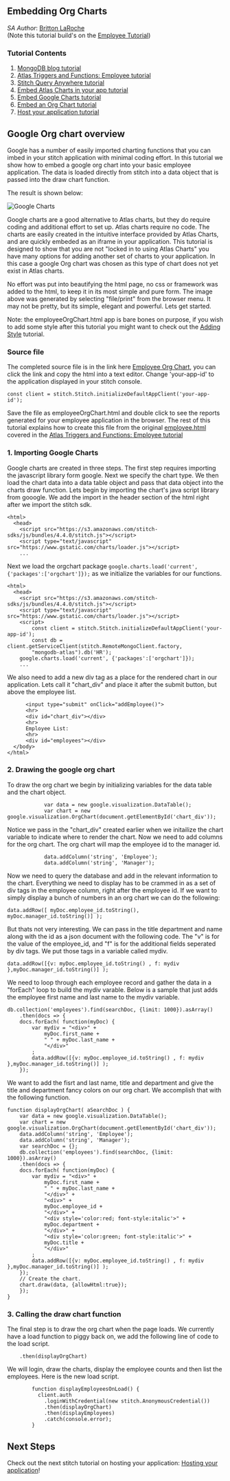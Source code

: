 ## Embedding Org Charts
_SA Author_: [Britton LaRoche](mailto:britton.laroche@mongodb.com)   
(Note this tutorial build's on the [Employee Tutorial](../employee))

### Tutorial Contents 
1. [MongoDB blog tutorial](https://docs.mongodb.com/stitch/tutorials/blog-overview/)
2. [Atlas Triggers and Functions: Employee tutorial](https://github.com/brittonlaroche/MongoDB-Demos/edit/master/Stitch/employee/)
3. [Stitch Query Anywhere tutorial](https://github.com/brittonlaroche/MongoDB-Demos/edit/master/Stitch/rest)
4. [Embed Atlas Charts in your app tutorial](https://github.com/brittonlaroche/MongoDB-Demos/edit/master/Stitch/charts)
5. [Embed Google Charts tutorial](https://github.com/brittonlaroche/MongoDB-Demos/edit/master/Stitch/charts-google) 
6. [Embed an Org Chart tutorial](https://github.com/brittonlaroche/MongoDB-Demos/edit/master/Stitch/charts-org) 
7. [Host your application tutorial](https://github.com/brittonlaroche/MongoDB-Demos/edit/master/Stitch/hosting) 

## Google Org chart overview
Google has a number of easily imported charting functions that you can imbed in your stitch application with minimal coding effort. In this tutorial we show how to embed a google org chart into your basic employee application. The data is loaded directly from stitch into a data object that is passed into the draw chart function.

The result is shown below:      

![Google Charts](img/orgChart.jpg "Google Org Chart")   

Google charts are a good alternative to Atlas charts, but they do require coding and additional effort to set up.  Atlas charts require no code. The charts are easily created in the intuitive interface provided by Atlas Charts, and are quickly embeded as an iframe in your application.  This tutorial is designed to show that you are not "locked in to using Atlas Charts" you have many options for adding another set of charts to your application. In this case a google Org chart was chosen as this type of chart does not yet exist in Atlas charts.

No effort was put into beautifying the html page, no css or framework was added to the html, to keep it in its most simple and pure form. The image above was generated by selecting "file/print" from the browser menu. It may not be pretty, but its simple, elegant and powerful.  Lets get started.  

Note: the employeeOrgChart.html app is bare bones on purpose, if you wish to add some style after this tutorial you might want to check out the [Adding Style](../style) tutorial.

### Source file
The completed source file is in the link here [Employee Org Chart](employeeOrgChart.html), you can click the link and copy the html into a text editor.  Change 'your-app-id' to the application displayed in your stitch console.  

```
const client = stitch.Stitch.initializeDefaultAppClient('your-app-id');
```

Save the file as employeeOrgChart.html and double click to see the reports generated for your employee application in the browser.  The rest of this tutorial explains how to create this file from the original [employee.html](../employee/employee.html) covered in the [Atlas Triggers and Functions: Employee tutorial](https://github.com/brittonlaroche/MongoDB-Demos/edit/master/Stitch/employee/)

### 1. Importing Google Charts
Google charts are created in three steps.  The first step requires importing the javascript library form google.  Next we specify the chart type.  We then load the chart data into a data table object and pass that data object into the charts draw function. Lets begin by importing the chart's java script library from gooogle.  We add the import in the header section of the html right after we import the stitch sdk.

```
<html>
  <head>
    <script src="https://s3.amazonaws.com/stitch-sdks/js/bundles/4.4.0/stitch.js"></script>
    <script type="text/javascript" src="https://www.gstatic.com/charts/loader.js"></script>
    ...
```

Next we load the orgchart package ```google.charts.load('current', {'packages':['orgchart']});``` as we initialize the variables for our functions.

```
<html>
  <head>
    <script src="https://s3.amazonaws.com/stitch-sdks/js/bundles/4.4.0/stitch.js"></script>
    <script type="text/javascript" src="https://www.gstatic.com/charts/loader.js"></script>
    <script>
        const client = stitch.Stitch.initializeDefaultAppClient('your-app-id');
        const db = client.getServiceClient(stitch.RemoteMongoClient.factory,
        "mongodb-atlas").db('HR');
	google.charts.load('current', {'packages':['orgchart']});
	...
```

We also need to add a new div tag as a place for the rendered chart in our application.   Lets call it "chart_div" and place it after the submit button, but above the employee list.

```
      <input type="submit" onClick="addEmployee()">
      <hr>
	  <div id="chart_div"></div>
      <hr>
      Employee List:
      <hr>
	  <div id="employees"></div>
  </body>
</html>

```

### 2. Drawing the google org chart
To draw the org chart we begin by initializing variables for the data table and the chart object.

```
            var data = new google.visualization.DataTable();
            var chart = new google.visualization.OrgChart(document.getElementById('chart_div'));
```

Notice we pass in the "chart_div" created earlier when we initailize the chart variable to indicate where to render the chart.  Now we need to add columns for the org chart.  The org chart will map the employee id to the manager id.

```
            data.addColumn('string', 'Employee');
            data.addColumn('string', 'Manager');
```

Now we need to query the database and add in the relevant information to the chart.  Everything we need to display has to be crammed in as a set of div tags in the employee column, right after the employee id.  If we want to simply display a bunch of numbers in an org chart we can do the following:

```
data.addRow([ myDoc.employee_id.toString(), myDoc.manager_id.toString()] );
```
But thats not very interesting.  We can pass in the title department and name along with the id as a json document with the following code. The "v" is for the value of the employee_id, and "f" is for the additional fields seperated by div tags.  We put those tags in a variable called mydiv.

```
data.addRow([{v: myDoc.employee_id.toString() , f: mydiv },myDoc.manager_id.toString()] );
```

We need to loop through each employee record and gather the data in a "forEach" loop to build the mydiv varable.  Below is a sample that just adds the employee first name and last name to the mydiv variable.

```
db.collection('employees').find(searchDoc, {limit: 1000}).asArray()
    .then(docs => {
	docs.forEach( function(myDoc) {
		var mydiv = "<div>" +
		    myDoc.first_name +
		    " " + myDoc.last_name +
		    "</div>"
		;
		data.addRow([{v: myDoc.employee_id.toString() , f: mydiv },myDoc.manager_id.toString()] );
	});
```   

We want to add the fisrt and last name, title and department and give the title and department fancy colors on our org chart.  We accomplish that with the following function.   

```
function displayOrgChart( aSearchDoc ) {
    var data = new google.visualization.DataTable();
    var chart = new google.visualization.OrgChart(document.getElementById('chart_div'));
    data.addColumn('string', 'Employee');
    data.addColumn('string', 'Manager');
    var searchDoc = {};
    db.collection('employees').find(searchDoc, {limit: 1000}).asArray()
    .then(docs => {
	docs.forEach( function(myDoc) {
		var mydiv = "<div>" +
		    myDoc.first_name +
		    " " + myDoc.last_name +
		    "</div>" +
		    "<div>" +
		    myDoc.employee_id +
		    "</div>" +
		    "<div style='color:red; font-style:italic'>" +
		    myDoc.department +
		    "</div>" +
		    "<div style='color:green; font-style:italic'>" +
		    myDoc.title +
		    "</div>"
		;
		data.addRow([{v: myDoc.employee_id.toString() , f: mydiv },myDoc.manager_id.toString()] );
	});
	// Create the chart.
	chart.draw(data, {allowHtml:true});
    });
}
```
### 3. Calling the draw chart function
The final step is to draw the org chart when the page loads.  We currently have a load function to piggy back on, we add the following line of code to the load script. 

```
	.then(displayOrgChart)
```

We will login, draw the charts, display the employee counts and then list the employees.  Here is the new load script.

```
        function displayEmployeesOnLoad() {
          client.auth
            .loginWithCredential(new stitch.AnonymousCredential())
            .then(displayOrgChart)
            .then(displayEmployees)
            .catch(console.error);
        }
```

## Next Steps
Check out the next stitch tutorial on hosting your application: [Hosting your application](../hosting)!
